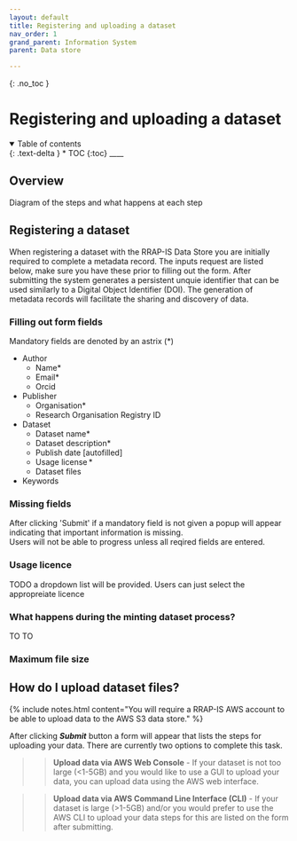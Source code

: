 ```yaml
---
layout: default
title: Registering and uploading a dataset
nav_order: 1
grand_parent: Information System
parent: Data store

---
```

{: .no_toc }
# Registering and uploading a dataset
<details  open markdown="block">
  <summary>
    Table of contents
  </summary>
{: .text-delta }
* TOC
{:toc}
____
</details>

## Overview

Diagram of the steps and what happens at each step

## Registering a dataset
When registering a dataset with the RRAP-IS Data Store you are initially required to complete a metadata record. The inputs request are listed below, make sure you have these prior to filling out the form. After submitting the system generates a persistent unquie identifier that can be used similarly to a Digital Object Identifier (DOI).  The generation of metadata records will facilitate the sharing and discovery of data.
### Filling out form fields
Mandatory fields are denoted by an astrix (*)
- Author
    - Name*
    - Email*
    - Orcid
- Publisher
    - Organisation*
    - Research Organisation Registry ID
- Dataset
    - Dataset name*
    - Dataset description*
    - Publish date [autofilled]
    - Usage license *
    - Dataset files
- Keywords

### Missing fields
After clicking 'Submit' if a mandatory field is not given a popup will appear indicating that important information is missing.<br>
Users will not be able to progress unless all reqired fields are entered.

### Usage licence

TODO a dropdown list will be provided.  Users can just select the appropreiate licence 

### What happens during the minting dataset process?
TO TO


### Maximum file size

## How do I upload dataset files?
{% include notes.html content="You will require a RRAP-IS AWS account to be able to upload data to the AWS S3 data store." %}

After clicking ***Submit*** button a form will appear that lists the steps for uploading your data. There are currently two options to complete this task.

>> **Upload data via AWS Web Console** -
>> If your dataset is not too large (<1-5GB) and you would like to use a GUI to upload your data, you can upload data using the AWS web interface.

>> **Upload data via AWS Command Line Interface (CLI)** -
>>If your dataset is large (>1-5GB) and/or you would prefer to use the AWS CLI to upload your data steps for this are listed on the form after submitting.

